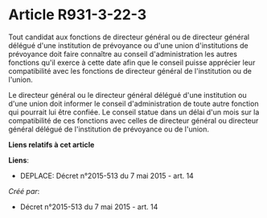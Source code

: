 # Article R931-3-22-3

Tout candidat aux fonctions de directeur général ou de directeur général délégué d'une institution de prévoyance ou d'une
union d'institutions de prévoyance doit faire connaître au conseil d'administration les autres fonctions qu'il exerce à cette
date afin que le conseil puisse apprécier leur compatibilité avec les fonctions de directeur général de l'institution ou de
l'union. 

Le directeur général ou le directeur général délégué d'une institution ou d'une union doit informer le conseil
d'administration de toute autre fonction qui pourrait lui être confiée. Le conseil statue dans un délai d'un mois sur la
compatibilité de ces fonctions avec celles de directeur général ou directeur général délégué de l'institution de prévoyance
ou de l'union.

**Liens relatifs à cet article**

**Liens**:

  - DEPLACE: Décret n°2015-513 du 7 mai 2015 - art. 14

_Créé par_:

  - Décret n°2015-513 du 7 mai 2015 - art. 14
